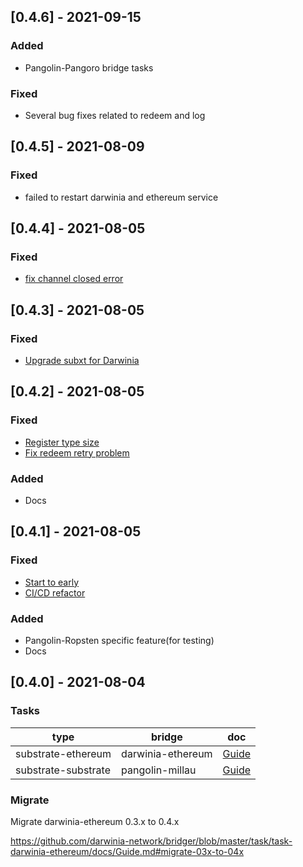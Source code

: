 ## [0.4.6] - 2021-09-15

### Added

- Pangolin-Pangoro bridge tasks

### Fixed

- Several bug fixes related to redeem and log

## [0.4.5] - 2021-08-09

### Fixed

- failed to restart darwinia and ethereum service


## [0.4.4] - 2021-08-05

### Fixed
- [fix channel closed error](https://github.com/darwinia-network/bridger/pull/231)


## [0.4.3] - 2021-08-05

### Fixed
- [Upgrade subxt for Darwinia](https://github.com/darwinia-network/bridger/pull/229)

## [0.4.2] - 2021-08-05

### Fixed
- [Register type size](https://github.com/darwinia-network/bridger/pull/222)
- [Fix redeem retry problem](https://github.com/darwinia-network/bridger/pull/223)

### Added
- Docs

## [0.4.1] - 2021-08-05

### Fixed
- [Start to early](https://github.com/darwinia-network/bridger/pull/226)
- [CI/CD refactor](https://github.com/darwinia-network/bridger/pull/225)

### Added
- Pangolin-Ropsten specific feature(for testing)
- Docs


## [0.4.0] - 2021-08-04

### Tasks

| type                | bridge            | doc                                                  |
| ------------------- | ----------------- | ---------------------------------------------------- |
| substrate-ethereum  | darwinia-ethereum | [Guide](https://github.com/darwinia-network/bridger/task/task-darwinia-ethereum/docs/Guide.md) |
| substrate-substrate | pangolin-millau   | [Guide](https://github.com/darwinia-network/bridger/task/task-pangolin-millau/docs/Guide.md)   |

### Migrate

Migrate darwinia-ethereum 0.3.x to 0.4.x

https://github.com/darwinia-network/bridger/blob/master/task/task-darwinia-ethereum/docs/Guide.md#migrate-03x-to-04x

